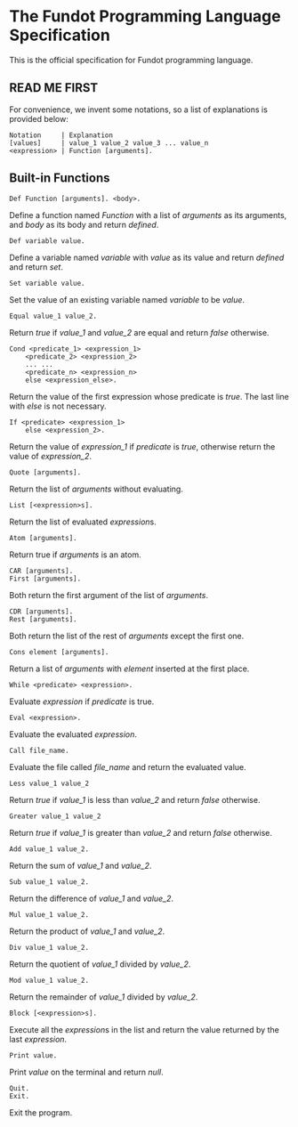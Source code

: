 # The Fundot Programming Language Specification

This is the official specification for Fundot programming language.

## READ ME FIRST

For convenience, we invent some notations, so a list of explanations is provided below:

    Notation     | Explanation
    [values]     | value_1 value_2 value_3 ... value_n
    <expression> | Function [arguments].

## Built-in Functions

    Def Function [arguments]. <body>.
Define a function named *Function* with a list of *arguments* as its arguments, and *body* as its body and return *defined*.

    Def variable value.
Define a variable named *variable* with *value* as its value and return *defined* and return *set*.

    Set variable value.
Set the value of an existing variable named *variable* to be *value*.

    Equal value_1 value_2.
Return *true* if *value_1* and *value_2* are equal and return *false* otherwise.

    Cond <predicate_1> <expression_1>
        <predicate_2> <expression_2>
        ... ...
        <predicate_n> <expression_n>
        else <expression_else>.
Return the value of the first expression whose predicate is *true*. The last line with *else* is not necessary.

    If <predicate> <expression_1>
        else <expression_2>.
Return the value of *expression_1* if *predicate* is *true*, otherwise return the value of *expression_2*.

    Quote [arguments].
Return the list of *arguments* without evaluating.

    List [<expression>s].
Return the list of evaluated *expression*s.

    Atom [arguments].
Return true if *arguments* is an atom.

    CAR [arguments].
    First [arguments].
Both return the first argument of the list of *arguments*.

    CDR [arguments].
    Rest [arguments].
Both return the list of the rest of *arguments* except the first one.

    Cons element [arguments].
Return a list of *arguments* with *element* inserted at the first place.

    While <predicate> <expression>.
Evaluate *expression* if *predicate* is true.

    Eval <expression>.
Evaluate the evaluated *expression*.

    Call file_name.
Evaluate the file called *file_name* and return the evaluated value.

    Less value_1 value_2
Return *true* if *value_1* is less than *value_2* and return *false* otherwise.

    Greater value_1 value_2
Return *true* if *value_1* is greater than *value_2* and return *false* otherwise.

    Add value_1 value_2.
Return the sum of *value_1* and *value_2*.

    Sub value_1 value_2.
Return the difference of *value_1* and *value_2*.

    Mul value_1 value_2.
Return the product of *value_1* and *value_2*.

    Div value_1 value_2.
Return the quotient of *value_1* divided by *value_2*.

    Mod value_1 value_2.
Return the remainder of *value_1* divided by *value_2*.

    Block [<expression>s].
Execute all the *expression*s in the list and return the value returned by the last *expression*.

    Print value.
Print *value* on the terminal and return *null*.

    Quit.
    Exit.
Exit the program.
